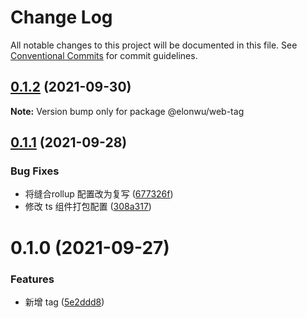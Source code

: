 # Change Log

All notable changes to this project will be documented in this file.
See [Conventional Commits](https://conventionalcommits.org) for commit guidelines.

## [0.1.2](https://github.com/ElonWu/elonwu_ui/compare/@elonwu/web-tag@0.1.1...@elonwu/web-tag@0.1.2) (2021-09-30)

**Note:** Version bump only for package @elonwu/web-tag





## [0.1.1](https://github.com/ElonWu/elonwu_ui/compare/@elonwu/web-tag@0.1.0...@elonwu/web-tag@0.1.1) (2021-09-28)


### Bug Fixes

* 将缝合rollup 配置改为复写 ([677326f](https://github.com/ElonWu/elonwu_ui/commit/677326fb522e0e85f68ea2e6b9b2683e07f3f423))
* 修改 ts 组件打包配置 ([308a317](https://github.com/ElonWu/elonwu_ui/commit/308a317a2d4c1b6a6078e13fe08313c388cd8030))





# 0.1.0 (2021-09-27)


### Features

* 新增 tag ([5e2ddd8](https://github.com/ElonWu/elonwu_ui/commit/5e2ddd808afa36a0e021c7a7ed2fdb7949e106c9))
